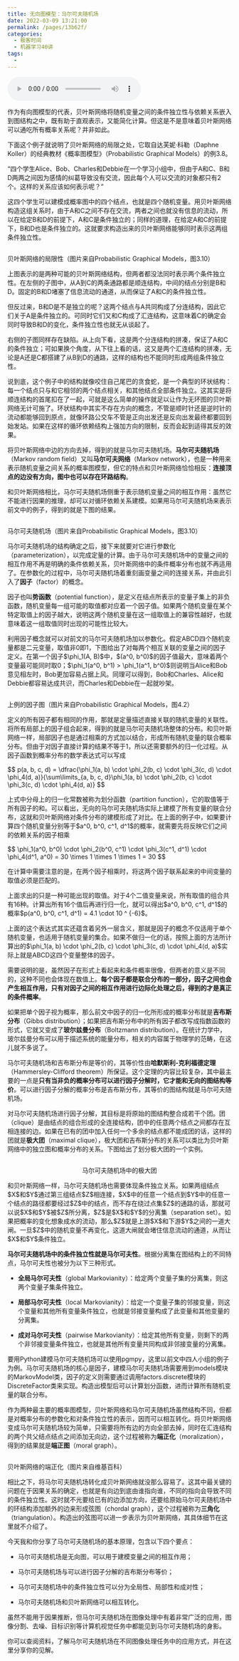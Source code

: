 ```yaml
---
title: 无向图模型：马尔可夫随机场
date: 2022-03-09 13:21:00
permalink: /pages/13b62f/
categories:
  - 极客时间
  - 机器学习40讲
tags:
  - 
---
```

<audio title="30.无向图模型：马尔可夫随机场" src="https://static001.geekbang.org/resource/audio/f0/be/f09593005e158b38ba2a3983f0a07abe.mp3" controls="controls"></audio> 
<p>作为有向图模型的代表，贝叶斯网络将随机变量之间的条件独立性与依赖关系嵌入到图结构之中，既有助于直观表示，又能简化计算。但这是不是意味着贝叶斯网络可以通吃所有概率关系呢？并非如此。</p>
<p>下面这个例子就说明了贝叶斯网络的局限之处，它取自达芙妮·科勒（Daphne Koller）的经典教材《概率图模型》（Probabilistic Graphical Models）的例3.8。</p>
<p>“四个学生Alice、Bob、Charles和Debbie在一个学习小组中，但由于A和C、B和D两两之间因为感情的纠葛导致没有交流，因此每个人可以交流的对象都只有2个。这样的关系应该如何表示呢？”</p>
<p>这四个学生可以建模成概率图中的四个结点，也就是四个随机变量。用贝叶斯网络构造这组关系时，由于A和C之间不存在交流，两者之间也就没有信息的流动，所以在给定B和D的前提下，A和C是条件独立的；同样的道理，在给定A和C的前提下，B和D也是条件独立的。这就要求构造出来的贝叶斯网络能够同时表示这两组条件独立性。</p>
<p><img src="https://static001.geekbang.org/resource/image/df/ee/df851b84879214d57c0f0e654e7c89ee.png" alt="" /></p>
<p><span class="reference">贝叶斯网络的局限性（图片来自Probabilistic Graphical Models，图3.10）</span></p>
<p>上图表示的是两种可能的贝叶斯网络结构，但两者都没法同时表示两个条件独立性。在左侧的子图中，从A到C的两条通路都是顺连结构，中间的结点分别是B和D。固定的B和D堵塞了信息流动的通道，从而保证了A和C的条件独立性。</p><!-- [[[read_end]]] -->
<p>但反过来，B和D是不是独立的呢？这两个结点与A共同构成了分连结构，因此它们关于A是条件独立的。可同时它们又和C构成了汇连结构，这意味着C的确定会同时导致B和D的变化，条件独立性也就无从谈起了。</p>
<p>右侧的子图同样存在缺陷。从上向下看，这是两个分连结构的拼凑，保证了A和C的条件独立；可如果换个角度，从下往上看的话，这又是两个汇连结构的拼凑，无论是A还是C都搭建了从B到D的通路，这样的结构也不能同时形成两组条件独立性。</p>
<p>说到底，这个例子中的结构就像咬住自己尾巴的贪食蛇，是一个典型的环状结构：每一个结点只与和它相邻的两个结点相关，和其他结点全部条件独立。这其实是将顺连结构的首尾扣在了一起，可就是这么简单的操作就足以让作为无环图的贝叶斯网络无计可施了。环状结构中其实不存在方向的概念，不管是顺时针还是逆时针的流动都能够回到原点，就像环路公交车不管是正向出发还是反向出发最终都要回到始发站。如果在这样的循环依赖结构上强加方向的限制，反而会起到适得其反的效果。</p>
<p>将贝叶斯网络中边的方向去掉，得到的就是马尔可夫随机场。<strong>马尔可夫随机场</strong>（Markov random field）又叫<strong>马尔可夫网络</strong>（Markov network），也是一种用来表示随机变量之间关系的概率图模型，但它的特点和贝叶斯网络恰恰相反：<strong>连接顶点的边没有方向，图中也可以存在环路结构</strong>。</p>
<p>和贝叶斯网络相比，马尔可夫随机场侧重于表示随机变量之间的相互作用：虽然它不能进行因果的推理，却可以对循环依赖关系建模。如果用马尔可夫随机场来表示前文中的例子，得到的就是下图的结果。</p>
<p><img src="https://static001.geekbang.org/resource/image/4f/f8/4f6d3751b538cfffc4757863d91963f8.png" alt="" /></p>
<p><span class="reference">马尔可夫随机场（图片来自Probabilistic Graphical Models，图3.10）</span></p>
<p>马尔可夫随机场的结构确定之后，接下来就要对它进行参数化（parameterization），以完成定量的计算。由于马尔可夫随机场中的变量之间的相互作用不再是明确的条件依赖关系，贝叶斯网络中的条件概率分布也就不再适用了。在参数化的过程中，马尔可夫随机场着重刻画变量之间的连接关系，并由此引入了<strong>因子</strong>（factor）的概念。</p>
<p>因子也叫<strong>势函数</strong>（potential function），是定义在结点所表示的变量子集上的非负函数，随机变量每一组可能的取值都对应着一个因子值。如果两个随机变量在某个特定取值上的因子越大，说明这两个随机变量在这一组取值上的兼容性越好，也就意味着这一组取值同时出现的可能性比较大。</p>
<p>利用因子概念就可以对前文的马尔可夫随机场加以参数化。假定ABCD四个随机变量都是二元变量，取值非0即1，下图给出了对每两个相互关联的变量之间的因子定义。在第一个因子$\phi_1(A, B)$中，$(a^0, b^0)$的因子值最大，意味着两个变量最可能同时取0；$\phi_1(a^0, b^1) &gt; \phi_1(a^1, b^0)$则说明当Alice和Bob意见相左时，Bob更加容易占据上风。同理可以得到，Bob和Charles、Alice和Debbie都容易达成共识，而Charles和Debbie在一起就吵架。</p>
<p><img src="https://static001.geekbang.org/resource/image/ad/3a/ade5ec6369b5737d2b830ebd5483383a.png" alt="" /></p>
<p><span class="reference">上例的因子图（图片来自Probabilistic Graphical Models，图4.2）</span></p>
<p>定义的所有因子都有相同的作用，那就是定量描述直接关联的随机变量的关联性。将所有局部上的因子组合起来，得到的就是马尔可夫随机场整体的分布。和贝叶斯网络一样，局部因子也是通过相乘的方式加以结合，形成所有随机变量的联合概率分布。但由于对因子直接计算的结果不等于1，所以还需要额外的归一化过程。从因子函数到概率分布的数学表达式可以写成</p>
<p>$$ p(a, b, c, d) = \dfrac{\phi_1(a, b) \cdot \phi_2(b, c) \cdot \phi_3(c, d) \cdot \phi_4(d, a)}{\sum\limits_{a, b, c, d}\phi_1(a, b) \cdot \phi_2(b, c) \cdot \phi_3(c, d) \cdot \phi_4(d, a)} $$</p>
<p>上式中分母上的归一化常数被称为划分函数（partition function），它的取值等于所有因子的和。可以看出，无向的马尔可夫随机场实际上建模了所有变量的联合分布，这就和贝叶斯网络对条件分布的建模形成了对比。在上面的例子中，如果要计算四个随机变量分别等于$a^0, b^0, c^1, d^1$的概率，就需要先将反映它们之间的依赖关系的因子相乘</p>
<p>$$ \phi_1(a^0, b^0) \cdot \phi_2(b^0, c^1) \cdot \phi_3(c^1, d^1) \cdot \phi_4(d^1, a^0) = 30 \times 1 \times 1 \times 1 = 30 $$</p>
<p>在计算中需要注意的是，在两个因子相乘时，将这两个因子联系起来的中间变量的取值必须是匹配的。</p>
<p>上面求出的只是一种可能出现的取值。对于4个二值变量来说，所有取值的组合共有16种。计算出所有16个值后再进行归一化，就可以得出$a^0, b^0, c^1, d^1$的概率$p(a^0, b^0, c^1, d^1) = 4.1 \cdot 10 ^ {-6}$。</p>
<p>上面的这个表达式其实还蕴含着另外一层含义，那就是因子的概念不仅适用于单个随机变量，也适用于随机变量的集合。如果不做归一化的话，按照上面的方法所计算出的$\phi_1(a, b) \cdot \phi_2(b, c) \cdot \phi_3(c, d) \cdot \phi_4(d, a)$实际上就是ABCD这四个变量整体的因子。</p>
<p>需要说明的是，虽然因子在形式上看起来和条件概率很像，但两者的意义是不同的，这种不同也会体现在数值上。<strong>每个因子都是联合分布的一部分，因子之间也会产生相互作用，只有对因子之间的相互作用进行边际化处理之后，得到的才是真正的条件概率</strong>。</p>
<p>如果把单个因子视为概率，那么前文中因子的归一化所形成的概率分布就是<strong>吉布斯分布</strong>（Gibbs distribution）；如果把吉布斯分布中的所有因子都改写成指数函数的形式，它就又变成了<strong>玻尔兹曼分布</strong>（Boltzmann distribution）。在统计力学中，玻尔兹曼分布可以用于描述系统的能量分布，相关的内容属于物理学的范畴，在这儿就不多说了。</p>
<p>马尔可夫随机场和吉布斯分布是等价的，其等价性由<strong>哈默斯利-克利福德定理</strong>（Hammersley-Clifford theorem）所保证。这个定理的内容比较复杂，其中最主要的一点是<strong>只有当非负的概率分布可以进行因子分解时，它才能和无向的图结构等价</strong>。可以进行因子分解的概率分布是吉布斯分布，其等价的图结构就是马尔可夫随机场。</p>
<p>对马尔可夫随机场进行因子分解，其目标是将原始的图结构整合成若干个团。团（clique）是由结点的组合形成的全连接结构，团中的任意两个结点之间都存在互相连接的边。如果在已有的团中加入任何一个多余的结点都不能成团的话，这样的团就是<strong>极大团</strong>（maximal clique），极大团和吉布斯分布的关系可以类比为贝叶斯网络中的独立图和概率分布的关系。下图给出了划分极大团的一个实例。</p>
<p><img src="https://static001.geekbang.org/resource/image/d2/ca/d24cbc32041add852855a351fc3b91ca.png" alt="" /></p>
<center><span class="reference">马尔可夫随机场中的极大团</span></center>
<p>和贝叶斯网络一样，马尔可夫随机场也需要体现条件独立关系。如果两组结点$X$和$Y$通过第三组结点$Z$相连接，$X$中的任意一个结点到$Y$中的任意一个结点的路径都要经过$Z$中的结点，而不存在绕过点集$Z$的通路的话，那就可以说$X$和$Y$被$Z$所分离，$Z$是$X$和$Y$的分离集（separation set）。如果把概率的变化想象成水的流动，那么$Z$就是上游$X$和下游$Y$之间的一道大闸。一旦$Z$中的随机变量不再变化，这道大闸就会堵住信息流动的通道，从而让$X$和$Y$条件独立。</p>
<p><strong>马尔可夫随机场中的条件独立性就是马尔可夫性</strong>。根据分离集在图结构上的不同特点，马尔可夫性也被分为以下三种形式。</p>
<ul>
<li>
<p><strong>全局马尔可夫性</strong>（global Markovianity）：给定两个变量子集的分离集，则这两个变量子集条件独立。</p>
</li>
<li>
<p><strong>局部马尔可夫性</strong>（local Markovianity）：给定一个变量子集的邻接变量，则这个变量和其他所有变量条件独立，也就是邻接变量构成了此变量和其他变量的分离集。</p>
</li>
<li>
<p><strong>成对马尔可夫性</strong>（pairwise Markovianity）：给定其他所有变量，则剩下的两个非邻接变量条件独立，也就是其他所有变量共同构成非邻接变量的分离集。</p>
</li>
</ul>
<p>要用Python建模马尔可夫随机场可以使用pgmpy，这里以前文中四人小组的例子为例。马尔可夫随机场的核心是因子，建模马尔可夫随机场需要用到models模块的MarkovModel类，因子的定义则需要通过调用factors.discrete模块的DiscreteFactor类来实现。构造出模型后可以计算划分函数，进而计算所有随机变量的联合分布。</p>
<p>作为两种最主要的概率图模型，贝叶斯网络和马尔可夫随机场虽然结构不同，但都是对概率分布的参数化和对条件独立性的表示，因而可以相互转化。将贝叶斯网络变成马尔可夫随机场较为简单，只需要将所有边的方向全部去掉，同时在汇连结构的两个共父结点结点之间添加无向边，这个过程被称为<strong>端正化</strong>（moralization），得到的结果就是<strong>端正图</strong>（moral graph）。</p>
<p><img src="https://static001.geekbang.org/resource/image/a4/41/a4760ca70e5f1f2b5a3418188d8cbf41.png" alt="" /></p>
<p><span class="reference">贝叶斯网络的端正化（图片来自维基百科）</span></p>
<p>相比之下，将马尔可夫随机场转化成贝叶斯网络就没那么容易了。这其中最关键的问题在于因果关系的确定，也就是有向边到底由谁指向谁，不同的指向会导致不同的条件独立性。这时就不光要给已有的边添加方向，还要给原始马尔可夫随机场中的环结构添加额外的边来形成弦图（chordal graph），这个过程被称为<strong>三角化</strong>（triangulation）。构造出的弦图可以进一步表示为贝叶斯网络，其具体细节在这里就不介绍了。</p>
<p>今天我和你分享了马尔可夫随机场的基本原理，包含以下四个要点：</p>
<ul>
<li>
<p><span class="orange">马尔可夫随机场是无向图，可以用于建模变量之间的相互作用；</span></p>
</li>
<li>
<p><span class="orange">马尔可夫随机场与可以进行因子分解的吉布斯分布等价；</span></p>
</li>
<li>
<p><span class="orange">马尔可夫随机场中的条件独立性可以分为全局性、局部性和成对性；</span></p>
</li>
<li>
<p><span class="orange">马尔可夫随机场和贝叶斯网络可以相互转化。</span></p>
</li>
</ul>
<p>虽然不能用于因果推断，但马尔可夫随机场在图像处理中有着非常广泛的应用，图像分割、去噪、目标识别等计算机视觉任务中都能见到马尔可夫随机场的身影。</p>
<p>你可以查阅资料，了解马尔可夫随机场在不同图像处理任务中的应用方式，并在这里分享你的见解。</p>
<p><img src="https://static001.geekbang.org/resource/image/0c/ea/0c527066de7be802447e224989a28eea.jpg" alt="" /></p>
<p></p>
